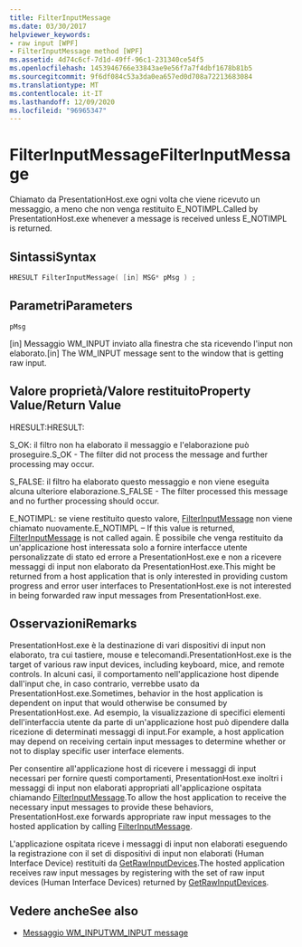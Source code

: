 ```yaml
---
title: FilterInputMessage
ms.date: 03/30/2017
helpviewer_keywords:
- raw input [WPF]
- FilterInputMessage method [WPF]
ms.assetid: 4d74c6cf-7d1d-49ff-96c1-231340ce54f5
ms.openlocfilehash: 1453946766e33843ae9e56f7a7f4dbf1678b81b5
ms.sourcegitcommit: 9f6df084c53a3da0ea657ed0d708a72213683084
ms.translationtype: MT
ms.contentlocale: it-IT
ms.lasthandoff: 12/09/2020
ms.locfileid: "96965347"
---
```

# <a name="filterinputmessage"></a><span data-ttu-id="790aa-102">FilterInputMessage</span><span class="sxs-lookup"><span data-stu-id="790aa-102">FilterInputMessage</span></span>
<span data-ttu-id="790aa-103">Chiamato da PresentationHost.exe ogni volta che viene ricevuto un messaggio, a meno che non venga restituito E_NOTIMPL.</span><span class="sxs-lookup"><span data-stu-id="790aa-103">Called by PresentationHost.exe whenever a message is received unless E_NOTIMPL is returned.</span></span>  
  
## <a name="syntax"></a><span data-ttu-id="790aa-104">Sintassi</span><span class="sxs-lookup"><span data-stu-id="790aa-104">Syntax</span></span>  
  
```cpp  
HRESULT FilterInputMessage( [in] MSG* pMsg ) ;  
```  
  
## <a name="parameters"></a><span data-ttu-id="790aa-105">Parametri</span><span class="sxs-lookup"><span data-stu-id="790aa-105">Parameters</span></span>  
 `pMsg`  
  
 <span data-ttu-id="790aa-106">[in] Messaggio WM_INPUT inviato alla finestra che sta ricevendo l'input non elaborato.</span><span class="sxs-lookup"><span data-stu-id="790aa-106">[in] The WM_INPUT message sent to the window that is getting raw input.</span></span>  
  
## <a name="property-valuereturn-value"></a><span data-ttu-id="790aa-107">Valore proprietà/Valore restituito</span><span class="sxs-lookup"><span data-stu-id="790aa-107">Property Value/Return Value</span></span>  
 <span data-ttu-id="790aa-108">HRESULT:</span><span class="sxs-lookup"><span data-stu-id="790aa-108">HRESULT:</span></span>  
  
 <span data-ttu-id="790aa-109">S_OK: il filtro non ha elaborato il messaggio e l'elaborazione può proseguire.</span><span class="sxs-lookup"><span data-stu-id="790aa-109">S_OK - The filter did not process the message and further processing may occur.</span></span>  
  
 <span data-ttu-id="790aa-110">S_FALSE: il filtro ha elaborato questo messaggio e non viene eseguita alcuna ulteriore elaborazione.</span><span class="sxs-lookup"><span data-stu-id="790aa-110">S_FALSE - The filter processed this message and no further processing should occur.</span></span>  
  
 <span data-ttu-id="790aa-111">E_NOTIMPL: se viene restituito questo valore, [FilterInputMessage](filterinputmessage.md) non viene chiamato nuovamente.</span><span class="sxs-lookup"><span data-stu-id="790aa-111">E_NOTIMPL – If this value is returned, [FilterInputMessage](filterinputmessage.md) is not called again.</span></span> <span data-ttu-id="790aa-112">È possibile che venga restituito da un'applicazione host interessata solo a fornire interfacce utente personalizzate di stato ed errore a PresentationHost.exe e non a ricevere messaggi di input non elaborato da PresentationHost.exe.</span><span class="sxs-lookup"><span data-stu-id="790aa-112">This might be returned from a host application that is only interested in providing custom progress and error user interfaces to PresentationHost.exe is not interested in being forwarded raw input messages from PresentationHost.exe.</span></span>  
  
## <a name="remarks"></a><span data-ttu-id="790aa-113">Osservazioni</span><span class="sxs-lookup"><span data-stu-id="790aa-113">Remarks</span></span>  
 <span data-ttu-id="790aa-114">PresentationHost.exe è la destinazione di vari dispositivi di input non elaborato, tra cui tastiere, mouse e telecomandi.</span><span class="sxs-lookup"><span data-stu-id="790aa-114">PresentationHost.exe is the target of various raw input devices, including keyboard, mice, and remote controls.</span></span> <span data-ttu-id="790aa-115">In alcuni casi, il comportamento nell'applicazione host dipende dall'input che, in caso contrario, verrebbe usato da PresentationHost.exe.</span><span class="sxs-lookup"><span data-stu-id="790aa-115">Sometimes, behavior in the host application is dependent on input that would otherwise be consumed by PresentationHost.exe.</span></span> <span data-ttu-id="790aa-116">Ad esempio, la visualizzazione di specifici elementi dell'interfaccia utente da parte di un'applicazione host può dipendere dalla ricezione di determinati messaggi di input.</span><span class="sxs-lookup"><span data-stu-id="790aa-116">For example, a host application may depend on receiving certain input messages to determine whether or not to display specific user interface elements.</span></span>  
  
 <span data-ttu-id="790aa-117">Per consentire all'applicazione host di ricevere i messaggi di input necessari per fornire questi comportamenti, PresentationHost.exe inoltri i messaggi di input non elaborati appropriati all'applicazione ospitata chiamando [FilterInputMessage](filterinputmessage.md).</span><span class="sxs-lookup"><span data-stu-id="790aa-117">To allow the host application to receive the necessary input messages to provide these behaviors, PresentationHost.exe forwards appropriate raw input messages to the hosted application by calling [FilterInputMessage](filterinputmessage.md).</span></span>  
  
 <span data-ttu-id="790aa-118">L'applicazione ospitata riceve i messaggi di input non elaborati eseguendo la registrazione con il set di dispositivi di input non elaborati (Human Interface Device) restituiti da [GetRawInputDevices](getrawinputdevices.md).</span><span class="sxs-lookup"><span data-stu-id="790aa-118">The hosted application receives raw input messages by registering with the set of raw input devices (Human Interface Devices) returned by [GetRawInputDevices](getrawinputdevices.md).</span></span>  
  
## <a name="see-also"></a><span data-ttu-id="790aa-119">Vedere anche</span><span class="sxs-lookup"><span data-stu-id="790aa-119">See also</span></span>

- [<span data-ttu-id="790aa-120">Messaggio WM_INPUT</span><span class="sxs-lookup"><span data-stu-id="790aa-120">WM_INPUT message</span></span>](/windows/desktop/inputdev/wm-input)
